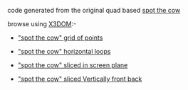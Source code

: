 code generated from the original quad based [spot the cow](https://en.wikipedia.org/wiki/List_of_common_3D_test_models)

browse using [X3DOM](https://www.x3dom.org):-

*  ["spot the cow" grid of points](./spotPoints.xhtml)

*  ["spot the cow" horizontal loops](./spotLoopSliced.xhtml)

*  ["spot the cow" sliced in screen plane](./spotSlicedXY.xhtml)

*  ["spot the cow" sliced Vertically front back](./spotSlicedYZ.xhtml)

